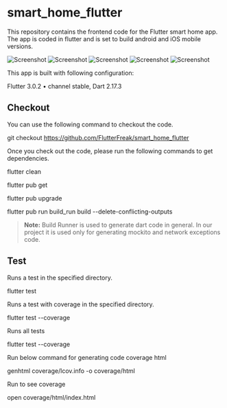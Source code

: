 # smart_home_flutter
This repository contains the frontend code for the Flutter smart home app. The app is coded in flutter and is set to build android and iOS mobile versions.

![Screenshot](screenshots/Screenshot1.png)
![Screenshot](screenshots/Screenshot2.png)
![Screenshot](screenshots/Screenshot3.png)
![Screenshot](screenshots/Screenshot4.png)
![Screenshot](screenshots/Screenshot5.png)

This app is built with following configuration:

Flutter 3.0.2 • channel stable,
Dart 2.17.3

## Checkout
You can use the following command to checkout the code.

git checkout https://github.com/FlutterFreak/smart_home_flutter

Once you check out the code, please run the following commands to get dependencies.

flutter clean

flutter pub get

flutter pub upgrade

flutter pub run build_run build --delete-conflicting-outputs

> **Note:** Build Runner is used to generate dart code in general. In our project it is used only for generating mockito and network exceptions code.

## Test
Runs a test in the specified directory.

flutter test <test-file-dir>

Runs a test with coverage in the specified directory.

flutter test --coverage <test-file-dir>

Runs all tests

flutter test --coverage

Run below command for generating code coverage html

genhtml coverage/lcov.info -o coverage/html

Run to see coverage

open coverage/html/index.html

